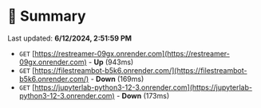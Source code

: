 # 📖 Summary
Last updated: **6/12/2024, 2:51:59 PM**

- `GET` [https://restreamer-09gx.onrender.com](https://restreamer-09gx.onrender.com) - **Up** (943ms)
- `GET` [https://filestreambot-b5k6.onrender.com/](https://filestreambot-b5k6.onrender.com/) - **Down** (169ms)
- `GET` [https://jupyterlab-python3-12-3.onrender.com](https://jupyterlab-python3-12-3.onrender.com) - **Down** (173ms)
